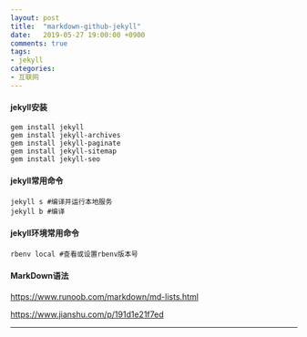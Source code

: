 ```yaml
---
layout: post
title:  "markdown-github-jekyll"
date:   2019-05-27 19:00:00 +0900
comments: true
tags:
- jekyll
categories:
- 互联网 
---
```

#### jekyll安装
```shell
gem install jekyll
gem install jekyll-archives
gem install jekyll-paginate
gem install jekyll-sitemap
gem install jekyll-seo
```
#### jekyll常用命令
```shell
jekyll s #编译并运行本地服务
jekyll b #编译
```
#### jekyll环境常用命令
```
rbenv local #查看或设置rbenv版本号
```
#### MarkDown语法
<https://www.runoob.com/markdown/md-lists.html>

<https://www.jianshu.com/p/191d1e21f7ed>

---

[jekyll-website]: https://jekyllrb.com
[jekyll-gh]:    https://github.com/jekyll/jekyll
[github-website]: https://github.com/



